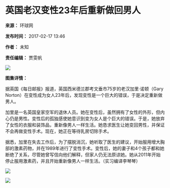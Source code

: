 # 英国老汉变性23年后重新做回男人

**来源：** 环球网

**发布时间：** 2017-02-17 13:46

**作者：** 未知

**责任编辑：** 贾雯帆

![](http://mpic.haiwainet.cn/thumb/d/uploadfile/2017/0217/20170217014912164,w_480.jpg)

**图集详情：**

据英国《每日邮报》报道，英国西米德兰郡考文垂市75岁的老汉加里·诺顿（Gary Norton）在变性成为女人23年后，发现变性是一个巨大的错误，于是决定重新做男人。

加里是一名英国皇家空军的退休人员。她在变性后，虽然拥有了女性的外形，但内心仍是男性。变性后的孤独感使她意识到变为女人是个巨大的错误。于是，她放弃了女性的衣服和装饰品，重新像男人一样生活。她恳求医生让她变回男性，并保证不会再做变性手术。现在，她正在等待乳房切除手术。

据悉，加里在失去工作后，为了摆脱消沉，她听取了医生的建议，开始服用增大胸部的激素药物，并在1989年进行了变性手术。变性后，她的妻子和4个孩子都和她断绝了关系，尽管她曾写信向他们解释，但家人仍无法原谅她。她从2011年开始停止服用激素药，并且开始重新像男人一样生活。（实习编译李琴琴）

![](http://mpic.haiwainet.cn/thumb/d/uploadfile/2017/0217/20170217014912318,w_480.jpg)

![](http://mpic.haiwainet.cn/thumb/d/uploadfile/2017/0217/20170217014912739,w_480.jpg)
